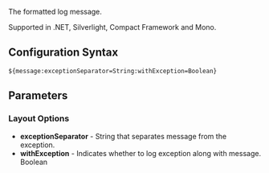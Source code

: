 The formatted log message. 

Supported in .NET, Silverlight, Compact Framework and Mono.

## Configuration Syntax
```
${message:exceptionSeparator=String:withException=Boolean}
```

## Parameters
### Layout Options
* **exceptionSeparator** - String that separates message from the exception.
* **withException** - Indicates whether to log exception along with message. Boolean

